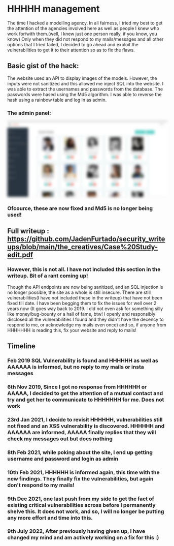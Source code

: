# HHHHH management 

The time I hacked a modelling agency. In all fairness, I tried my best to get the attention of the agencies involved here as well as people I knew who work for/with them.(well, I knew just one person really, if you know, you know) 
Only when they did not respond to my mails/messages and all other options that I tried failed, I decided to go ahead and exploit the vulnerabilities to get it to their attention so as to fix the flaws.

## Basic gist of the hack:
The website used an API to display images of the models. However, the inputs were not sanitized and this allowed me inject SQL into the website. I was able to extract the usernames and passwords from the database. The passwords were hased using the Md5 algorithm. I was able to reverse the hash using a rainbow table and log in as admin. 

### The admin panel:

<img src="https://github.com/JadenFurtado/security_writeups/blob/main/the_creatives/admin.jpg" style="-webkit-filter: blur(4px); filter: blur(4px); "/>

### Ofcource, these are now fixed and Md5 is no longer being used!

## Full writeup : https://github.com/JadenFurtado/security_writeups/blob/main/the_creatives/Case%20Study-edit.pdf

### However, this is not all. I have not included this section in the writeup. Bit of a rant coming up!

Though the API endpoints are now being sanitized, and an SQL injection is no longer possible, the site as a whole is still insecure. There are still vulnerabilities(I have not included these in the writeup) that have not been fixed till date. I have been begging them to fix the issues for well over 2 years now (It goes way back to 2019. I did not even ask for something silly like money/bug-bounty or a hall of fame, btw! I openly and responsibly disclosed all the vulnerabilities I found and they didn't have the decency to respond to me, or acknowledge my mails even once) and so, if anyone from HHHHHHH is reading this, fix your website and reply to mails!

## Timeline

### Feb 2019 SQL Vulnerability is found and HHHHHH as well as AAAAAA is informed, but no reply to my mails or insta messages
### 6th Nov 2019, Since I got no response from HHHHHH or AAAAA, I decided to get the attention of a mutual contact and try and get her to communicate to HHHHHHH for me. Does not work
### 23rd Jan 2021, I decide to revisit HHHHHH, vulnerabilities still not fixed and an XSS vulnerability is discovered. HHHHHH and AAAAAA are informed, AAAAA finally replies that they will check my messages out but does nothing
### 8th Feb 2021, while poking about the site, I end up getting username and password and login as admin
### 10th Feb 2021, HHHHHH is informed again, this time with the new findings. They finally fix the vulnerabilities, but again don't respond to my mails!
### 9th Dec 2021, one last push from my side to get the fact of existing critical vulnerabilities across before I permanently shelve this. It does not work, and so, I will no longer be putting any more effort and time into this. 
### 9th July 2022, After previously having given up, I have changed my mind and am actively working on a fix for this :)


